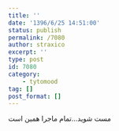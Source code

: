```yaml
---
title: ''
date: '1396/6/25 14:51:00'
status: publish
permalink: /7080
author: straxico
excerpt: ''
type: post
id: 7080
category:
    - tytomood
tag: []
post_format: []
---
```

مست شوید…تمام ماجرا همین است